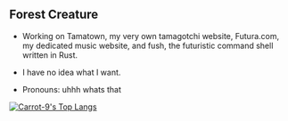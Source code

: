 ## Forest Creature


- Working on Tamatown, my very own tamagotchi website, Futura.com, my dedicated music website, and fush, the futuristic command shell written in Rust.

- I have no idea what I want.
  
- Pronouns: uhhh whats that

 [![Carrot-9's Top Langs](https://github-readme-stats.vercel.app/api/top-langs/?username=Carrot-9)](https://github.com/Carrot-9/github-readme-stats)
